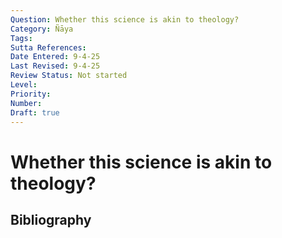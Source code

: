```yaml
---
Question: Whether this science is akin to theology?
Category: Ñāya
Tags: 
Sutta References: 
Date Entered: 9-4-25
Last Revised: 9-4-25
Review Status: Not started
Level: 
Priority: 
Number: 
Draft: true
---
```


# Whether this science is akin to theology?

## Bibliography

<!-- 

Notes:



-->